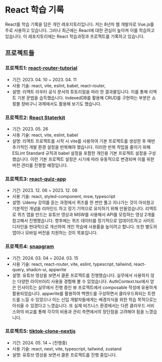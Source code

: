# React 학습 기록

React를 학습 기록을 담은 개인 레포지토리입니다. 저는 8년차 웹 개발자로 Vue.js를 주로 사용하고 있습니다. 그러나 최근에는 React에 대한 관심이 높아져 이를 학습하고 있습니다. 이 레포지토리에는 React 학습과정과 프로젝트를 기록하고 있습니다.

## 프로젝트들

### 프로젝트1: [react-router-tutorial](https://github.com/Seungwoo321/react-router-tutorial)

- 기간: 2023. 04. 10 ~ 2023. 04. 11
- 사용 기술: react, vite, eslint, babel, react-router,  
- 설명: 리액트 라우터 공식 문서의 튜토리얼을 따라 한 결과물입니다. 이를 통해 리액트 기본 문법을 습득했습니다. IndexedDB를 활용해 CRUD를 구현하는 부분은 쇼핑몰 장바구니 과제에서도 활용해 보기도 했습니다.

### 프로젝트2: [React Staterkit](https://github.com/Seungwoo321/react-starter-kit)

- 기간: 2023. 05. 26
- 사용 기술: react, vite, eslint, babel
- 설명: 리액트 프로젝트를 시작 시 vite를 사용하여 기본 프로젝트를 생성한 후 매번 추가적인 개발 환경 설정을 반복해야 했습니다. 이러한 반복 작업을 줄이기 위해 ESLint Standard 규칙과 babel 설정을 포함한 개인용 기본 프로젝트 설정을 구성했습니다. 이런 기본 프로젝트 설정은 시기에 따라 유동적으로 변경되며 이를 위한 버전 관리를 진행할 예정입니다.

### 프로젝트3: [react-quiz-app](https://github.com/Seungwoo321/react-quiz-app)

- 기간: 2023. 12. 06 ~ 2023. 12. 08
- 사용 기술: react, styled-component, msw, typescript
- 설명: Udemy 강의를 듣는 과정에서 퀴즈를 한 번만 풀고 지나가는 것이 아쉬웠고 기본적인 개념을 리마인드 하고 장기 기억으로 유지하기 위해 만들었습니다. 리액트로 퀴즈 앱을 만드는 유튜브 영상과 MSW를 사용해서 API를 모킹하는 영상 2개를 참고해서 진행했습니다. 향후에는 퀴즈 데이터를 정기적으로 업데이트하고 사이트 디자인을 현대적으로 개선하여 개인 학습에 사용률을 높이려고 합니다. 또한 별도의 앱이나 모바일 버전을 지원하는 것이 목표입니다.

### 프로젝트4: [snapgram](https://github.com/Seungwoo321/snapgram)

- 기간: 2024. 03. 04 ~ 2024. 03. 15
- 사용 기술: react, react-router, vite, eslint, typescript, tailwind, react-query, shadcn-ui, appwrite
- 설명: 유튜브 영상을 보면서 클론 프로젝트를 진행했습니다. 실무에서 사용하지 않는 다양한 라이브러리 사용을 경험해 볼 수 있었습니다. AuthContext.tsx에서 얻은 인사이트는 실무에서 진행 중인 뷰 프로젝트에서 composable 작성에 유용하게 활용되었습니다. appwrite를 활용하여 백엔드를 구성하면서 클라우드화되는 트렌드를 느낄 수 있었으나 이는 신입 개발자들에게는 배경지식을 위한 학습 목적으로는 아쉬울 수 있겠다고 느꼈습니다. 또 실제 비즈니스 환경에서는 다른 클라우드 서비스와의 비교를 통해 각각의 비용과 관리 측면에서의 장단점을 고려해야 됨을 느꼈습니다.

### 프로젝트5: [tiktok-clone-nextjs](https://github.com/Seungwoo321/tiktok-clone-nextjs)

- 기간: 2024. 05. 14 ~ (진행중)
- 사용 기술: react, next, vite, typescript, tailwind, zustand
- 설명: 유튜브 영상을 보면서 클론 프로젝트를 진행 중입니다.
